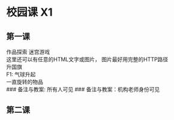 # 校园课 X1

## 第一课

<div class="left">
    <step value="1">
        作品探索 迷宫游戏<br/>
        <action type="explore" projectid="536"/>
        <action type="dailyVideo" id="75" />
        这里还可以有任意的HTML文字或图片， 图片最好用完整的HTTP路径
    </step>
</div>
<div class="right">
    <div class="mainwork">
        <step value="2">
            <action type="button" value="任务1代码闯关" projectid="536"/>
            升国旗
        </step>
        <step value="2">
            <action type="loadworld" value="任务2 创造你的作品"/>
            <div class="F1"> 
                F1: 气球升起<br/>
                一直旋转的物品
            </div> 
        </step>
    </div>
    <step value="3" class="share">
        <action type="saveAndShare"/>
    </step>
</div>

<notes display="all">
### 备注与教案: 所有人可见
</notes>
<notes display="teacher">
### 备注与教案：机构老师身份可见
</notes>

## 第二课